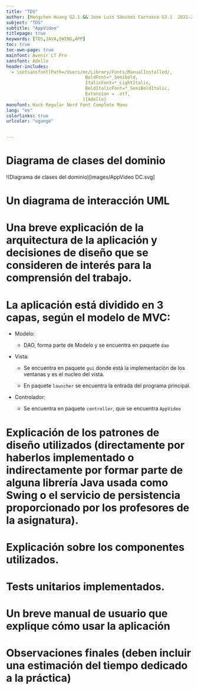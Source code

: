 ```yaml
---
title: "TDS"
author: [Mengchen Huang G2.1 && Jose Luis Sánchez Carrasco G3.1  2021-2022]
subject: "TDS"
subtitle: "AppVideo"
titlepage: true
keywords: [TDS,JAVA,SWING,APP]
toc: true
toc-own-page: true
mainfont: Avenir LT Pro
sansfont: Adelle
header-includes:
  - \setsansfont[Path=/Users/mc/Library/Fonts/ManualInstalled/,
                              BoldFont=*_Semibold,
                              ItalicFont=*_LightItalic,
                              BoldItalicFont=*_SemiBoldItalic,
                              Extension = .otf,
                             ]{Adelle}
monofont: Hack Regular Nerd Font Complete Mono
lang: "es"
colorlinks: true
urlcolor: "ogange"


---
```



# Diagrama de clases del dominio
!(Diagrama de clases del dominio)[images/AppVideo DC.svg]

# Un diagrama de interacción UML











# Una breve explicación de la arquitectura de la aplicación y decisiones de diseño que se consideren de interés para la comprensión del trabajo.



# La aplicación está dividido en 3 capas, según el modelo de MVC:





- Modelo: 

  - DAO, forma parte de Modelo y se encuentra en paquete `dao`

- Vista:

  - Se encuentra en paquete `gui` donde está la implementación de los ventanas y es el nucleo del vista.

  - En paquete `launcher` se encuentra la entrada del programa principal.

- Controlador:
  - Se encuentra en paquete `controller`, que se encuentra `AppVideo`





# Explicación de los patrones de diseño utilizados (directamente por haberlos implementado o indirectamente por formar parte de alguna librería Java usada como Swing o el servicio de persistencia proporcionado por los profesores de la asignatura).







#  Explicación sobre los componentes utilizados. 









# Tests unitarios implementados.











# Un breve manual de usuario que explique cómo usar la aplicación









# Observaciones finales (deben incluir una estimación del tiempo dedicado a la práctica)
